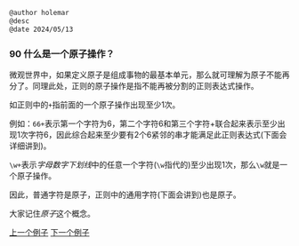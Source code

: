 ```markdown
@author holemar
@desc 
@date 2024/05/13
```

### 90 什么是一个原子操作？

微观世界中，如果定义原子是组成事物的最基本单元，那么就可理解为原子不能再分了。同理此处，正则的原子操作是指不能再被分割的正则表达式操作。

如正则中的`+`指前面的一个原子操作出现至少1次。

例如：`66+`表示第一个字符为6，第二个字符6和第三个字符+联合起来表示至少出现1次字符6，因此综合起来至少要有2个6紧邻的串才能满足此正则表达式(下面会详细讲到)。

`\w+`表示*字母数字下划线*中的任意一个字符(`\w`指代的)至少出现1次，那么`\w`就是一个原子操作。

因此，普通字符是原子，正则中的通用字符(下面会讲到)也是原子。

大家记住*原子*这个概念。

[上一个例子](89.md)    [下一个例子](91.md)